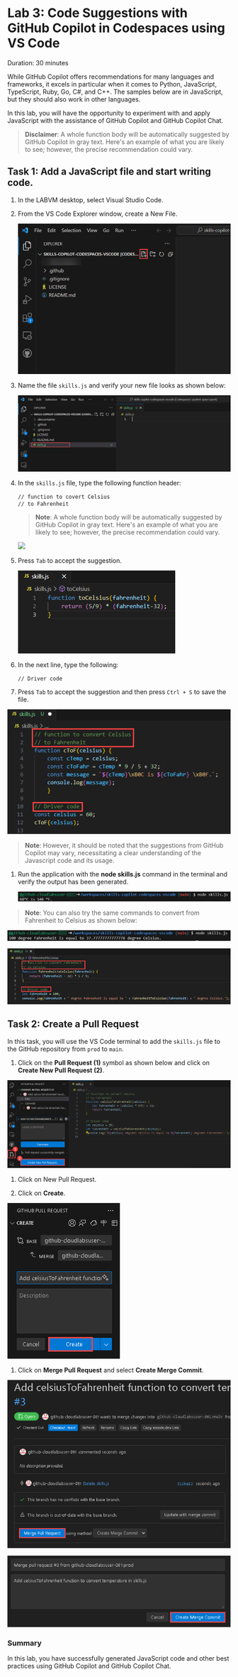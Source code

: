 # Lab 3: Code Suggestions with GitHub Copilot in Codespaces using VS Code

Duration: 30 minutes

While GitHub Copilot offers recommendations for many languages and frameworks, it excels in particular when it comes to Python, JavaScript, TypeScript, Ruby, Go, C#, and C++. The samples below are in JavaScript, but they should also work in other languages.

In this lab, you will have the opportunity to experiment with and apply JavaScript with the assistance of GitHub Copilot and GitHub Copilot Chat.

>**Disclaimer**: A whole function body will be automatically suggested by GitHub Copilot in gray text. Here's an example of what you are likely to see; however, the precise recommendation could vary.

## Task 1: Add a JavaScript file and start writing code.

1. In the LABVM desktop, select Visual Studio Code.
 
1. From the VS Code Explorer window, create a New File.

   ![](../media/create-newfile.png)

1. Name the file `skills.js` and verify your new file looks as shown below:

   ![](../media/name-skills.png)

1. In the `skills.js` file, type the following function header:

   ```
   // function to covert Celsius
   // to Fahrenheit
   ```
   
   > **Note**: A whole function body will be automatically suggested by GitHub Copilot in gray text. Here's an example of what you are likely to see; however, the precise recommendation could vary.

   ![](../media/.png)

1. Press `Tab` to accept the suggestion.

   ![](../media/cel1.png)

1. In the next line, type the following:

   ```
   // Driver code
   ```

1. Press `Tab` to accept the suggestion  and then press `Ctrl + S` to save the file.

  ![](../media/py23.png)

   > **Note**: However, it should be noted that the suggestions from GitHub Copilot may vary, necessitating a clear understanding of the Javascript code and its usage.
   
1. Run the application with the **node skills.js** command in the terminal and verify the output has been generated.

   ![](../media/py28.png)

  > **Note**: You can also try the same commands to convert from Fahrenheit to Celsius as shown below:

   ![](../media/py26.png)

   ![](../media/py24.png)

## Task 2: Create a Pull Request

In this task, you will use the VS Code terminal to add the `skills.js` file to the GitHub repository from `prod` to `main`.

1. Click on the **Pull Request (1)** symbol as shown below and click on **Create New Pull Request (2)**.

  ![](../media/py50.png)

1. Click on New Pull Request.

1. Click on **Create**.

 ![](../media/py51.png)

1. Click on **Merge Pull Request** and select **Create Merge Commit**.

  ![](../media/py52.png)

  ![](../media/py53.png)

### Summary

In this lab, you have successfully generated JavaScript code and other best practices using GitHub Copilot and GitHub Copilot Chat.
